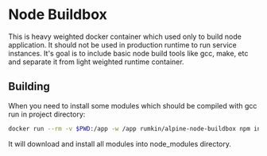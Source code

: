 # Node Buildbox

This is heavy weighted docker container which used only to build node application.
It should not be used in production runtime to run service instances. It's
goal is to include basic node build tools like gcc, make, etc and separate it
from light weighted runtime container.

## Building

When you need to install some modules which should be compiled with gcc run in
project directory:

```bash
docker run --rm -v $PWD:/app -w /app rumkin/alpine-node-buildbox npm install
```

It will download and install all modules into node_modules directory.
